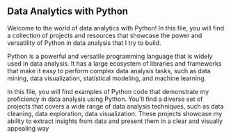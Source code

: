 ## Data Analytics with Python
Welcome to the world of data analytics with Python! In this file, you will find a collection of projects and resources that showcase the power and versatility of Python in data analysis that I try to build.

Python is a powerful and versatile programming language that is widely used in data analysis. It has a large ecosystem of libraries and frameworks that make it easy to perform complex data analysis tasks, such as data mining, data visualization, statistical modeling, and machine learning.

In this file, you will find examples of Python code that demonstrate my proficiency in data analysis using Python. You'll find a diverse set of projects that covers a wide range of data analysis techniques, such as data cleaning, data exploration, data visualization. These projects showcase my ability to extract insights from data and present them in a clear and visually appealing way
